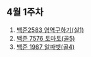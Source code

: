 ## 4월 1주차
1. [백준2583 영역구하기(실1)](https://www.acmicpc.net/problem/2583)
2. [백준 7576 토마토(골5)](https://www.acmicpc.net/problem/7576)
3. [백준 1987 알파벳(골4)](https://www.acmicpc.net/problem/1987)